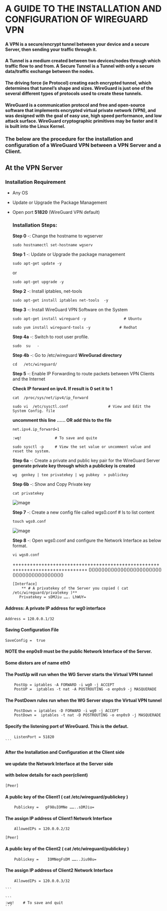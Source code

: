
# A GUIDE TO THE INSTALLATION AND CONFIGURATION OF WIREGUARD VPN 

#### A VPN is a secure/encrypt tunnel between your device and a secure Server, then sending your traffic through it. 

#### A Tunnel is a medium created between two devices/nodes through which traffic flow to and from. A Secure Tunnel is a Tunnel with only a secure data/traffic exchange between the nodes.

#### The driving force (ie Protocol) creating each encrypted tunnel, which determines that tunnel’s shape and sizes. WireGuard is just one of the several different types of protocols used to create these tunnels.

#### WireGuard is a communication protocol and free and open-source software that implements encrypted virtual private network (VPN), and was designed with the goal of easy use, high speed performance, and low attack surface. WireGuard cryptographic primitives may be faster and it is built into the Linux Kernel.


### The below are the procedure for the installation and configuration of a WireGuard VPN between a VPN Server and a Client.

## At the VPN Server
   ### Installation Requirement
 - Any OS
 - Update or Upgrade the Package Management
 - Open port **51820** (WireGuard VPN default)

   ### Installation Steps:
    **Step 0** -:   Change the hostname to wgserver
      ```
      sudo hostnamectl set-hostname wgserv
      ```
      
    **Step 1** -:   Update or  Upgrade the package management
      
      ``` 
      sudo apt-get update -y  
      ```
      or
      
      ``` 
      sudo apt-get upgrade -y 
      ```
        
    **Step 2** -:   Install iptables,   net-tools
     
      ```
      sudo apt-get install iptables net-tools  -y 
      ```
        
    **Step 3** -:   Install WireGuard VPN Software on the System
     
      ```
      sudo apt-get install wireguard -y                 # Ubuntu  
      ``` 
        
      ```       
      sudo yum install wireguard-tools -y             # Redhat
      ```
     
    **Step 4a** -:  Switch to root user profile.
      ```  
      sudo  su   -    
      ```
      
    **Step 4b** -:  Go to /etc/wireguard   **WireGurad directory** 
      ```
      cd   /etc/wireguard/       
      ```
      
    **Step 5** -:   Enable IP Forwarding to route packets between VPN Clients and the Internet
                           
      **Check IP forward on ipv4. If result is 0 set it to 1**
      ```
      cat  /proc/sys/net/ipv4/ip_forward       
      ```
      
      ```
     sudo vi  /etc/sysctl.conf                  # View and Edit the System Config. file
     ```
     
      **uncomment this line  …… OR add  this to the file**
                          
      ```
      net.ipv4.ip_forward=1
      ```
      
     ```
     :wq!               # To save and quite
     ```
     ```
     sudo sysctl -p     # View the set value or uncomment value and reset the system.
     ```
     
    **Step 6a** -:  Create a private and public key pair for the WireGuard Server
      **generate private key through which a publickey is created**
      ```
      wg  genkey | tee privatekey | wg pubkey  > publickey      
      ```

    **Step 6b** -:  Show and Copy Private key 
    ```
    cat privatekey       
    ```
    ![image](https://user-images.githubusercontent.com/113307504/234717642-8a72ea22-facf-456d-92ed-6d408131cbe5.png)
    
    **Step 7** -:   Create a new config file called   wgs0.conf    # ls   to list content     
    ```
    touch wgs0.conf       
    ```
     ![image](https://user-images.githubusercontent.com/113307504/234717850-5568565b-d2e8-4dc6-89b8-70478634d1a2.png)


    **Step 8** -:   Open wgs0.conf  and configure the Network Interface as below format.
    ```
    vi wgs0.conf       
    ```
    +++++++++++++++++++++++++++++++++++++++++++++++++++++++++++++++++++++++++++++
    ()()()()()()()()()()()()()()()()()()()()()()()()()()()()()()()()()()()()()()()
    ```		
    [Interface]
        ** # A privatekey of the Server you copied ( cat /etc/wireguard/privatekey )**
       Privatekey = sDMJiu ……. LhWUY=
  #### Address: A private IP address for wg0 interface
	Address = 120.0.0.1/32
  #### Saving Configuration File
	SaveConfig =  true

  #### NOTE the **enp0s9** must be the public Network Interface of the Server. 
  #### Some distors are of name  **eth0**

  #### The PostUp will run when the WG Server starts the Virtual VPN tunnel
        PostUp = iptables -A FORWARD -i wg0 -j ACCEPT
        PostUP =  iptables -t nat -A POSTROUTING -o enp0s9 -j MASQUERADE
	
  #### The PostDown rules run when the WG Server stops the Virtual VPN tunnel
        PostDown = iptables -D FORWARD -i wg0 -j ACCEPT
        PostDown =  iptables -t nat -D POSTROUTING -o enp0s9 -j MASQUERADE

  #### Specify the listening port of WireGuard. This is the defaut.
        ListenPort = 51820
    ```
    
   
  #### After the Installation and Configuration at the Client side 
  ####    we update the Network Interface at the Server side 
  ####         with below details for each peer(client)
    [Peer]
  #### A public key of the Client1 ( cat /etc/wireguard/publickey )
        Publickey =   gF98uIOMNe ……..sDMJiu=
  #### The assign IP address of Client1 Network Interface   
        AllowedIPs = 120.0.0.2/32

    [Peer]
  #### A public key of the Client2 ( cat /etc/wireguard/publickey )
        Publickey =    IOMNegFsDM ……..Jiu98u=
  #### The assign IP address of Client2 Network Interface   
        AllowedIPs = 120.0.0.3/32

    ```
    
    ```
    :wq!    # To save and quit 
    ```
    

    
    
    
     
        
        
        
